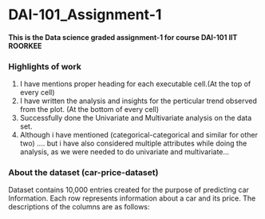 # DAI-101_Assignment-1
#### This is the Data science graded assignment-1  for course DAI-101  IIT ROORKEE

### Highlights of work
1. I have mentions proper heading for each executable cell.(At the top of every cell)
2. I have written the analysis and insights for the perticular trend observed from the plot. (At the bottom of every cell)
3. Successfully done the Univariate and Multivariate analysis on the data set.
4. Although i have mentioned (categorical-categorical and similar for other two) .... but i have also considered multiple attributes while doing the analysis, as we were needed to do univariate and multivariate...

### About the dataset (car-price-dataset)
Dataset contains 10,000 entries created for the purpose of predicting car Information. Each row represents information about a car and its price. The descriptions of the columns are as follows:
